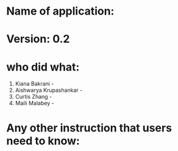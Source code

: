 # Name of application: 
# Version: 0.2

# who did what:
1. Kiana Bakrani - 
2. Aishwarya Krupashankar -
3. Curtis Zhang - 
3. Maili Malabey - 


# Any other instruction that users need to know:







